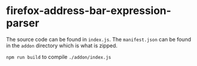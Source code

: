 # firefox-address-bar-expression-parser

The source code can be found in `index.js`. The `manifest.json` can be found in the `addon` directory which is what is zipped.

`npm run build` to compile `./addon/index.js`
